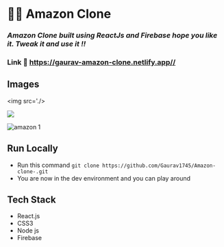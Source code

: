 # 👨‍💻 Amazon Clone

### _Amazon Clone built using ReactJs and Firebase hope you like it. Tweak it and use it !!_

### Link :link: https://gaurav-amazon-clone.netlify.app//

## Images

<img src='./>

<img src='./public/amazon3.png' />

![amazon 1](https://user-images.githubusercontent.com/103983412/229346508-9de91c56-b188-47fa-be9f-f75a801634ee.png)

## Run Locally

- Run this command `git clone https://github.com/Gaurav1745/Amazon-clone-.git`
- You are now in the dev environment and you can play around

## Tech Stack

- React.js
- CSS3
- Node js
- Firebase
